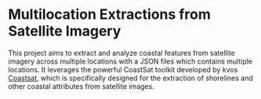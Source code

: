 # Multilocation Extractions from Satellite Imagery

This project aims to extract and analyze coastal features from satellite imagery across multiple locations with a JSON files which contains multiple locations. It leverages the powerful CoastSat toolkit developed by kvos  [Coastsat](https://github.com/kvos/CoastSat), which is specifically designed for the extraction of shorelines and other coastal attributes from satellite images.
